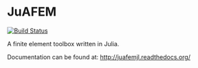 # JuAFEM

[![Build Status](https://travis-ci.org/KristofferC/JuAFEM.jl.svg?branch=master)](https://travis-ci.org/KristofferC/JuAFEM.jl)

A finite element toolbox  written in Julia.

Documentation can be found at: http://juafemjl.readthedocs.org/